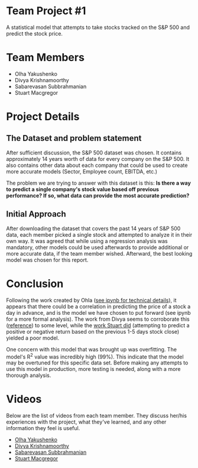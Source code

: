 # Team Project #1

A statistical model that attempts to take stocks tracked on the S&P 500 and predict the stock price.

# Team Members
* Olha Yakushenko
* Divya Krishnamoorthy
* Sabarevasan Subbrahmanian
* Stuart Macgregor


# Project Details

## The Dataset and problem statement
After sufficient discussion, the S&P 500 dataset was chosen. It contains approximately 14 years worth of data for every company on the S&P 500. It also contains other data about each company that could be used to create more accurate models (Sector, Employee count, EBITDA, etc.)

The problem we are trying to answer with this dataset is this:
**Is there a way to predict a single company's stock value based off previous performance? If so, what data can provide the most accurate prediction?**

## Initial Approach
After downloading the dataset that covers the past 14 years of S&P 500 data, each member picked a single stock and attempted to analyze it in their own way. It was agreed that while using a regression analysis was mandatory, other models could be used afterwards to provide additional or more accurate data, if the team member wished. Afterward, the best looking model was chosen for this report.

# Conclusion
Following the work created by Ohla ([see ipynb for technical details](./src/team_project1_olha_yakushenko.ipynb)), it appears that there could be a correlation in predicting the price of a stock a day in advance, and is the model we have chosen to put forward (see ipynb for a more formal analysis). The work from Divya seems to corroborate this ([reference](./src/wfc_linear_regression.ipynb)) to some level, while the [work Stuart did](./src/stumac.ipynb) (attempting to predict a positive or negative return based on the previous 1-5 days stock close) yielded a poor model.

One concern with this model that was brought up was overfitting. The model's R<sup>2</sup> value was incredibly high (99%). This indicate that the model may be overtuned for this specific data set. Before making any attempts to use this model in production, more testing is needed, along with a more thorough analysis.

# Videos
Below are the list of videos from each team member. They discuss her/his experiences with the project, what they've learned, and any other information they feel is useful.

* [Olha Yakushenko](www.youtube.com/yourvideohere)
* [Divya Krishnamoorthy](www.youtube.com/yourvideohere)
* [Sabarevasan Subbrahmanian](www.youtube.com/yourvideohere)
* [Stuart Macgregor](https://drive.google.com/file/d/1dT2tmzdpY61Bdogkp5C4yJcjKwIfkEtL/view?usp=sharing)
